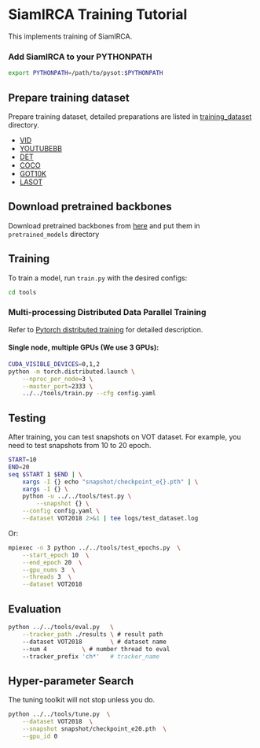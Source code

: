 # SiamIRCA Training Tutorial

This implements training of SiamIRCA.
### Add SiamIRCA to your PYTHONPATH
```bash
export PYTHONPATH=/path/to/pysot:$PYTHONPATH
```

## Prepare training dataset
Prepare training dataset, detailed preparations are listed in [training_dataset](training_dataset) directory.
* [VID](http://image-net.org/challenges/LSVRC/2017/)
* [YOUTUBEBB](https://research.google.com/youtube-bb/)
* [DET](http://image-net.org/challenges/LSVRC/2017/)
* [COCO](http://cocodataset.org)
* [GOT10K](http://got-10k.aitestunion.com/)
* [LASOT](https://cis.temple.edu/lasot/)

## Download pretrained backbones
Download pretrained backbones from [here](https://drive.google.com/drive/folders/1DuXVWVYIeynAcvt9uxtkuleV6bs6e3T9) and put them in `pretrained_models` directory

## Training

To train a model, run `train.py` with the desired configs:

```bash
cd tools
```

### Multi-processing Distributed Data Parallel Training

Refer to [Pytorch distributed training](https://pytorch.org/docs/stable/distributed.html) for detailed description.

#### Single node, multiple GPUs (We use 3 GPUs):
```bash
CUDA_VISIBLE_DEVICES=0,1,2
python -m torch.distributed.launch \
    --nproc_per_node=3 \
    --master_port=2333 \
    ../../tools/train.py --cfg config.yaml
```

## Testing
After training, you can test snapshots on VOT dataset.
For example, you need to test snapshots from 10 to 20 epoch.

```bash 
START=10
END=20
seq $START 1 $END | \
    xargs -I {} echo "snapshot/checkpoint_e{}.pth" | \
    xargs -I {} \ 
    python -u ../../tools/test.py \
        --snapshot {} \
	--config config.yaml \
	--dataset VOT2018 2>&1 | tee logs/test_dataset.log
```

Or:

```bash
mpiexec -n 3 python ../../tools/test_epochs.py  \
    --start_epoch 10  \
    --end_epoch 20  \
    --gpu_nums 3  \
    --threads 3  \
    --dataset VOT2018
```

## Evaluation

```bash
python ../../tools/eval.py 	 \
	--tracker_path ./results \ # result path
	--dataset VOT2018        \ # dataset name
	--num 4 		 \ # number thread to eval
	--tracker_prefix 'ch*'   # tracker_name
```

## Hyper-parameter Search

The tuning toolkit will not stop unless you do.

```bash
python ../../tools/tune.py  \
    --dataset VOT2018  \
    --snapshot snapshot/checkpoint_e20.pth  \
    --gpu_id 0
```

